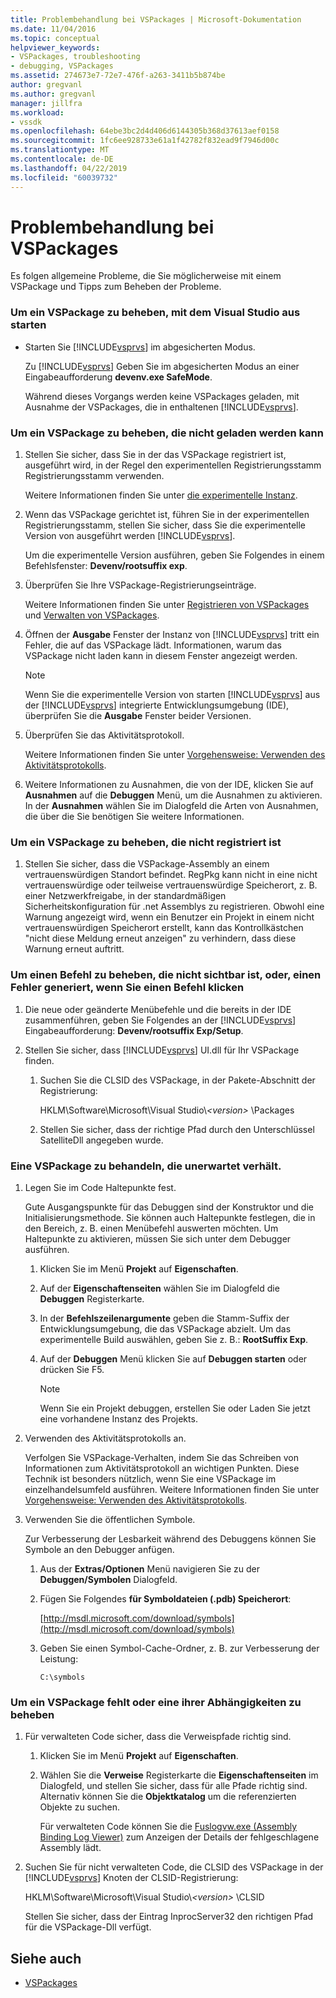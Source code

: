 ```yaml
---
title: Problembehandlung bei VSPackages | Microsoft-Dokumentation
ms.date: 11/04/2016
ms.topic: conceptual
helpviewer_keywords:
- VSPackages, troubleshooting
- debugging, VSPackages
ms.assetid: 274673e7-72e7-476f-a263-3411b5b874be
author: gregvanl
ms.author: gregvanl
manager: jillfra
ms.workload:
- vssdk
ms.openlocfilehash: 64ebe3bc2d4d406d6144305b368d37613aef0158
ms.sourcegitcommit: 1fc6ee928733e61a1f42782f832ead9f7946d00c
ms.translationtype: MT
ms.contentlocale: de-DE
ms.lasthandoff: 04/22/2019
ms.locfileid: "60039732"
---
```

# <a name="troubleshooting-vspackages"></a>Problembehandlung bei VSPackages
Es folgen allgemeine Probleme, die Sie möglicherweise mit einem VSPackage und Tipps zum Beheben der Probleme.

### <a name="to-troubleshoot-a-vspackage-that-keeps-visual-studio-from-starting"></a>Um ein VSPackage zu beheben, mit dem Visual Studio aus starten

- Starten Sie [!INCLUDE[vsprvs](../code-quality/includes/vsprvs_md.md)] im abgesicherten Modus.

   Zu [!INCLUDE[vsprvs](../code-quality/includes/vsprvs_md.md)] Geben Sie im abgesicherten Modus an einer Eingabeaufforderung **devenv.exe SafeMode**.

   Während dieses Vorgangs werden keine VSPackages geladen, mit Ausnahme der VSPackages, die in enthaltenen [!INCLUDE[vsprvs](../code-quality/includes/vsprvs_md.md)].

### <a name="to-troubleshoot-a-vspackage-that-does-not-load"></a>Um ein VSPackage zu beheben, die nicht geladen werden kann

1. Stellen Sie sicher, dass Sie in der das VSPackage registriert ist, ausgeführt wird, in der Regel den experimentellen Registrierungsstamm Registrierungsstamm verwenden.

    Weitere Informationen finden Sie unter [die experimentelle Instanz](../extensibility/the-experimental-instance.md).

2. Wenn das VSPackage gerichtet ist, führen Sie in der experimentellen Registrierungsstamm, stellen Sie sicher, dass Sie die experimentelle Version von ausgeführt werden [!INCLUDE[vsprvs](../code-quality/includes/vsprvs_md.md)].

    Um die experimentelle Version ausführen, geben Sie Folgendes in einem Befehlsfenster: **Devenv/rootsuffix exp**.

3. Überprüfen Sie Ihre VSPackage-Registrierungseinträge.

    Weitere Informationen finden Sie unter [Registrieren von VSPackages](registering-and-unregistering-vspackages.md) und [Verwalten von VSPackages](../extensibility/managing-vspackages.md).

4. Öffnen der **Ausgabe** Fenster der Instanz von [!INCLUDE[vsprvs](../code-quality/includes/vsprvs_md.md)] tritt ein Fehler, die auf das VSPackage lädt. Informationen, warum das VSPackage nicht laden kann in diesem Fenster angezeigt werden.

   > [!NOTE]
   >  Wenn Sie die experimentelle Version von starten [!INCLUDE[vsprvs](../code-quality/includes/vsprvs_md.md)] aus der [!INCLUDE[vsprvs](../code-quality/includes/vsprvs_md.md)] integrierte Entwicklungsumgebung (IDE), überprüfen Sie die **Ausgabe** Fenster beider Versionen.

5. Überprüfen Sie das Aktivitätsprotokoll.

    Weitere Informationen finden Sie unter [Vorgehensweise: Verwenden des Aktivitätsprotokolls](../extensibility/how-to-use-the-activity-log.md).

6. Weitere Informationen zu Ausnahmen, die von der IDE, klicken Sie auf **Ausnahmen** auf die **Debuggen** Menü, um die Ausnahmen zu aktivieren. In der **Ausnahmen** wählen Sie im Dialogfeld die Arten von Ausnahmen, die über die Sie benötigen Sie weitere Informationen.

### <a name="to-troubleshoot-a-vspackage-that-does-not-register"></a>Um ein VSPackage zu beheben, die nicht registriert ist

1. Stellen Sie sicher, dass die VSPackage-Assembly an einem vertrauenswürdigen Standort befindet. RegPkg kann nicht in eine nicht vertrauenswürdige oder teilweise vertrauenswürdige Speicherort, z. B. einer Netzwerkfreigabe, in der standardmäßigen Sicherheitskonfiguration für .net Assemblys zu registrieren. Obwohl eine Warnung angezeigt wird, wenn ein Benutzer ein Projekt in einem nicht vertrauenswürdigen Speicherort erstellt, kann das Kontrollkästchen "nicht diese Meldung erneut anzeigen" zu verhindern, dass diese Warnung erneut auftritt.

### <a name="to-troubleshoot-a-command-that-is-not-visible-or-that-generates-an-error-when-you-click-a-command"></a>Um einen Befehl zu beheben, die nicht sichtbar ist, oder, einen Fehler generiert, wenn Sie einen Befehl klicken

1. Die neue oder geänderte Menübefehle und die bereits in der IDE zusammenführen, geben Sie Folgendes an der [!INCLUDE[vsprvs](../code-quality/includes/vsprvs_md.md)] Eingabeaufforderung: **Devenv/rootsuffix Exp/Setup**.

2. Stellen Sie sicher, dass [!INCLUDE[vsprvs](../code-quality/includes/vsprvs_md.md)] UI.dll für Ihr VSPackage finden.

   1. Suchen Sie die CLSID des VSPackage, in der Pakete-Abschnitt der Registrierung:

        HKLM\Software\Microsoft\Visual Studio\\*\<version>* \Packages

   2. Stellen Sie sicher, dass der richtige Pfad durch den Unterschlüssel SatelliteDll angegeben wurde.

### <a name="to-troubleshoot-a-vspackage-that-behaves-unexpectedly"></a>Eine VSPackage zu behandeln, die unerwartet verhält.

1. Legen Sie im Code Haltepunkte fest.

     Gute Ausgangspunkte für das Debuggen sind der Konstruktor und die Initialisierungsmethode. Sie können auch Haltepunkte festlegen, die in den Bereich, z. B. einen Menübefehl auswerten möchten. Um Haltepunkte zu aktivieren, müssen Sie sich unter dem Debugger ausführen.

    1. Klicken Sie im Menü **Projekt** auf **Eigenschaften**.

    2. Auf der **Eigenschaftenseiten** wählen Sie im Dialogfeld die **Debuggen** Registerkarte.

    3. In der **Befehlszeilenargumente** geben die Stamm-Suffix der Entwicklungsumgebung, die das VSPackage abzielt. Um das experimentelle Build auswählen, geben Sie z. B.: **RootSuffix Exp**.

    4. Auf der **Debuggen** Menü klicken Sie auf **Debuggen starten** oder drücken Sie F5.

        > [!NOTE]
        >  Wenn Sie ein Projekt debuggen, erstellen Sie oder Laden Sie jetzt eine vorhandene Instanz des Projekts.

2. Verwenden des Aktivitätsprotokolls an.

     Verfolgen Sie VSPackage-Verhalten, indem Sie das Schreiben von Informationen zum Aktivitätsprotokoll an wichtigen Punkten. Diese Technik ist besonders nützlich, wenn Sie eine VSPackage im einzelhandelsumfeld ausführen. Weitere Informationen finden Sie unter [Vorgehensweise: Verwenden des Aktivitätsprotokolls](../extensibility/how-to-use-the-activity-log.md).

3. Verwenden Sie die öffentlichen Symbole.

     Zur Verbesserung der Lesbarkeit während des Debuggens können Sie Symbole an den Debugger anfügen.

    1. Aus der **Extras/Optionen** Menü navigieren Sie zu der **Debuggen/Symbolen** Dialogfeld.

    2. Fügen Sie Folgendes **für Symboldateien (.pdb) Speicherort**:

         [http://msdl.microsoft.com/download/symbols](http://msdl.microsoft.com/download/symbols)

    3. Geben Sie einen Symbol-Cache-Ordner, z. B. zur Verbesserung der Leistung:

        ```
        C:\symbols
        ```

### <a name="to-troubleshoot-a-missing-vspackage-or-one-of-its-dependencies"></a>Um ein VSPackage fehlt oder eine ihrer Abhängigkeiten zu beheben

1. Für verwalteten Code sicher, dass die Verweispfade richtig sind.

   1. Klicken Sie im Menü **Projekt** auf **Eigenschaften**.

   2. Wählen Sie die **Verweise** Registerkarte die **Eigenschaftenseiten** im Dialogfeld, und stellen Sie sicher, dass für alle Pfade richtig sind. Alternativ können Sie die **Objektkatalog** um die referenzierten Objekte zu suchen.

        Für verwalteten Code können Sie die [Fuslogvw.exe (Assembly Binding Log Viewer)](/dotnet/framework/tools/fuslogvw-exe-assembly-binding-log-viewer) zum Anzeigen der Details der fehlgeschlagene Assembly lädt.

2. Suchen Sie für nicht verwalteten Code, die CLSID des VSPackage in der [!INCLUDE[vsprvs](../code-quality/includes/vsprvs_md.md)] Knoten der CLSID-Registrierung:

    HKLM\Software\Microsoft\Visual Studio\\*\<version>* \CLSID

   Stellen Sie sicher, dass der Eintrag InprocServer32 den richtigen Pfad für die VSPackage-Dll verfügt.

## <a name="see-also"></a>Siehe auch
- [VSPackages](../extensibility/internals/vspackages.md)